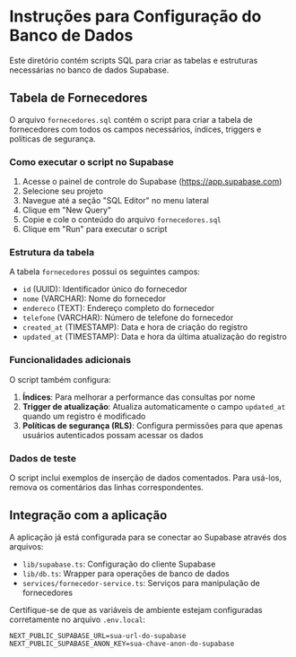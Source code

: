 # Instruções para Configuração do Banco de Dados

Este diretório contém scripts SQL para criar as tabelas e estruturas necessárias no banco de dados Supabase.

## Tabela de Fornecedores

O arquivo `fornecedores.sql` contém o script para criar a tabela de fornecedores com todos os campos necessários, índices, triggers e políticas de segurança.

### Como executar o script no Supabase

1. Acesse o painel de controle do Supabase (https://app.supabase.com)
2. Selecione seu projeto
3. Navegue até a seção "SQL Editor" no menu lateral
4. Clique em "New Query"
5. Copie e cole o conteúdo do arquivo `fornecedores.sql`
6. Clique em "Run" para executar o script

### Estrutura da tabela

A tabela `fornecedores` possui os seguintes campos:

- `id` (UUID): Identificador único do fornecedor
- `nome` (VARCHAR): Nome do fornecedor
- `endereco` (TEXT): Endereço completo do fornecedor
- `telefone` (VARCHAR): Número de telefone do fornecedor
- `created_at` (TIMESTAMP): Data e hora de criação do registro
- `updated_at` (TIMESTAMP): Data e hora da última atualização do registro

### Funcionalidades adicionais

O script também configura:

1. **Índices**: Para melhorar a performance das consultas por nome
2. **Trigger de atualização**: Atualiza automaticamente o campo `updated_at` quando um registro é modificado
3. **Políticas de segurança (RLS)**: Configura permissões para que apenas usuários autenticados possam acessar os dados

### Dados de teste

O script inclui exemplos de inserção de dados comentados. Para usá-los, remova os comentários das linhas correspondentes.

## Integração com a aplicação

A aplicação já está configurada para se conectar ao Supabase através dos arquivos:

- `lib/supabase.ts`: Configuração do cliente Supabase
- `lib/db.ts`: Wrapper para operações de banco de dados
- `services/fornecedor-service.ts`: Serviços para manipulação de fornecedores

Certifique-se de que as variáveis de ambiente estejam configuradas corretamente no arquivo `.env.local`:

```
NEXT_PUBLIC_SUPABASE_URL=sua-url-do-supabase
NEXT_PUBLIC_SUPABASE_ANON_KEY=sua-chave-anon-do-supabase
``` 